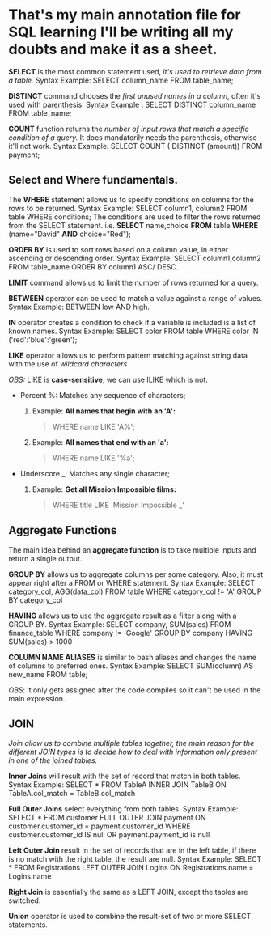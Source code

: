 # That's my main annotation file for SQL learning I'll be writing all my doubts and make it as a sheet.

**SELECT** is the most common statement used, *it's used to retrieve data from a table.* Syntax Example: SELECT column_name FROM table_name;

**DISTINCT** command chooses the *first unused names in a column,* often it's used with parenthesis. Syntax Example : SELECT DISTINCT column_name FROM table_name;

**COUNT** function returns the *number of input rows that match a specific condition of a query.* It does mandatorily needs the parenthesis, otherwise it'll not work. Syntax Example: SELECT COUNT ( DISTINCT (amount)) FROM payment;

## Select and Where fundamentals. ##

The **WHERE** statement allows us to specify conditions on columns for the rows to be returned. Syntax Example: SELECT column1, column2 FROM table WHERE 
conditions;
The conditions are used to filter the rows returned from the SELECT statement.
 i.e. **SELECT** name,choice **FROM** table **WHERE** (name="David" **AND** choice="Red");

**ORDER BY** is used to sort rows based on a column value, in either ascending or descending order. Syntax Example: SELECT column1,column2 FROM table_name ORDER BY column1 ASC/
DESC.

**LIMIT** command allows us to limit the number of rows returned for a query.

**BETWEEN** operator can be used to match a value against a range of values. Syntax Example: BETWEEN low AND high.

**IN** operator creates a condition to check if a variable is included is a list of known names. Syntax Example: SELECT color FROM table WHERE color IN ('red':'blue':'green');


**LIKE** operator allows us to perform pattern matching against string data with the use of *wildcard characters*

*OBS:* LIKE is **case-sensitive**, we can use ILIKE which is not.

- Percent %: Matches any sequence of characters;
    1. Example: **All names that begin with an 'A':**
        > WHERE name LIKE 'A%';
    2. Example: **All names that end with an 'a':**
        > WHERE name LIKE '%a';

- Underscore _: Matches any single character;
    1. Example: **Get all Mission Impossible films:**
        > WHERE title LIKE 'Mission Impossible _'


## Aggregate Functions ##

The main idea behind an **aggregate function** is to take multiple inputs and return a single output.

**GROUP BY** allows us to aggregate columns per some category. Also, it must appear right after a FROM or WHERE statement.
Syntax Example:  SELECT category_col, AGG(data_col) FROM table WHERE category_col != 'A' GROUP BY category_col

**HAVING** allows us to use the aggregate result as a filter along with a GROUP BY. Syntax Example: SELECT company, SUM(sales) FROM finance_table WHERE company != 'Google' GROUP BY company HAVING SUM(sales) > 1000

**COLUMN NAME ALIASES** is similar to bash aliases and changes the name of columns to preferred ones. Syntax Example: SELECT SUM(column) AS new_name FROM table; 

*OBS*: it only gets assigned after the code compiles so it can't be used in the main expression.

## JOIN ##

*Join allow us to combine multiple tables together, the main reason for the different JOIN types is to decide how to deal with information only present in one of the joined tables.*

**Inner Joins**  will result with the set of record that match in both tables. Syntax Example: SELECT * FROM TableA INNER JOIN TableB ON TableA.col_match = TableB.col_match

**Full Outer Joins** select everything from both tables. 
Syntax Example: SELECT * FROM customer
FULL OUTER JOIN payment 
ON customer.customer_id = payment.customer_id
WHERE customer.customer_id IS null
OR payment.payment_id is null

**Left Outer Join** result in the set of records that are in the left table, if there is no match with the  right table, the result are null. Syntax Example: SELECT * FROM Registrations LEFT OUTER JOIN Logins ON Registrations.name = Logins.name

**Right Join** is essentially the same as a LEFT JOIN, except the tables are switched. 

**Union** operator is used to combine the result-set of two or more SELECT statements.

